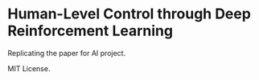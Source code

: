 # Human-Level Control through Deep Reinforcement Learning

Replicating the paper for AI project.

MIT License.
